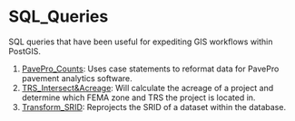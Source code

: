 # SQL_Queries
SQL queries that have been useful for expediting GIS workflows within PostGIS.
1. [PavePro_Counts](https://github.com/nabascher/SQL_Queries/blob/main/PavePro_Counts.sql): Uses case statements to reformat  data for PavePro pavement analytics software.
2. [TRS_Intersect&Acreage](https://github.com/nabascher/SQL_Queries/blob/main/TRS_Acreage_FirmMapNum.sql): Will calculate the acreage of a project and determine which FEMA zone and TRS the project is located in.  
3. [Transform_SRID](https://github.com/nabascher/SQL_Queries/blob/main/Transform_SRID.sql): Reprojects the SRID of a dataset within the database.
